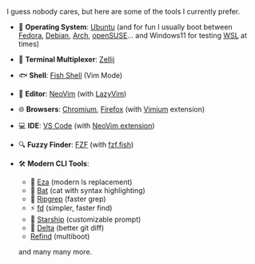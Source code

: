 I guess nobody cares, but here are some of the tools I currently prefer.

- 🐧 **Operating System**: [Ubuntu](https://ubuntu.com/) (and for fun I usually boot between [Fedora](https://getfedora.org/), [Debian](https://www.debian.org/), [Arch](https://archlinux.org/), [openSUSE](https://www.opensuse.org/)... and Windows11 for testing [WSL](https://learn.microsoft.com/en-us/windows/wsl/) at times)

- 🧩 **Terminal Multiplexer**: [Zellij](https://zellij.dev/)
- 🐟 **Shell**: [Fish Shell](https://fishshell.com/) (Vim Mode)
- 📝 **Editor**: [NeoVim](https://neovim.io/) (with [LazyVim](https://www.lazyvim.org/))
- 🌐 **Browsers**: [Chromium](https://www.chromium.org/), [Firefox](https://www.mozilla.org/en-US/firefox/) (with [Vimium](https://vimium.github.io/) extension)
- 💻 **IDE**: [VS Code](https://code.visualstudio.com/) (with [NeoVim extension](https://marketplace.visualstudio.com/items?itemName=asvetliakov.vscode-neovim))
- 🔍 **Fuzzy Finder**: [FZF](https://github.com/junegunn/fzf) (with [fzf.fish](https://github.com/PatrickF1/fzf.fish))
- 🛠️ **Modern CLI Tools**: 
  - 📂 [Eza](https://github.com/eza-community/eza) (modern ls replacement)
  - 🦇 [Bat](https://github.com/sharkdp/bat) (cat with syntax highlighting)
  - 🔎 [Ripgrep](https://github.com/BurntSushi/ripgrep) (faster grep)
  - ⚡ [fd](https://github.com/sharkdp/fd) (simpler, faster find)
  - 🚀 [Starship](https://starship.rs/) (customizable prompt)
  - 🔄 [Delta](https://github.com/dandavison/delta) (better git diff)
  - [Refind](https://www.rodsbooks.com/refind/) (multiboot)

  and many many more.
